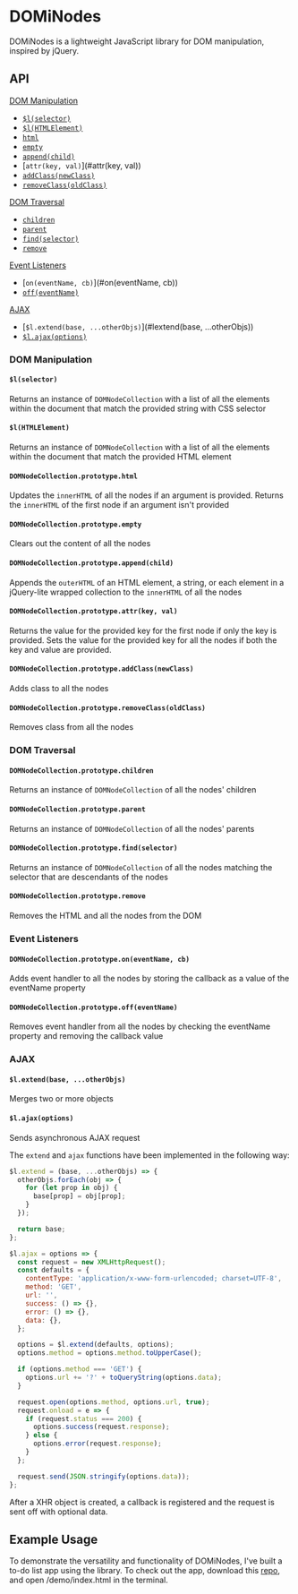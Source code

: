 # DOMiNodes

DOMiNodes is a lightweight JavaScript library for DOM manipulation, inspired by jQuery.

## API

[DOM Manipulation](#dom-manipulation)  
  * [`$l(selector)`](#$l(selector))  
  * [`$l(HTMLElement)`](#$l(HTMLElement))
  * [`html`](#html)  
  * [`empty`](#empty)  
  * [`append(child)`](#append(child))  
  * [`attr(key, val)`](#attr(key, val))  
  * [`addClass(newClass)`](#addclass(newClass))  
  * [`removeClass(oldClass)`](#removeclass(oldClass))  

[DOM Traversal](#dom-traversal)  
  * [`children`](#children)  
  * [`parent`](#parent)  
  * [`find(selector)`](#find(selector))
  * [`remove`](#remove)  

[Event Listeners](#event-listeners)  
  * [`on(eventName, cb)`](#on(eventName, cb))  
  * [`off(eventName)`](#off(eventName))  

[AJAX](#ajax)
  * [`$l.extend(base, ...otherObjs)`](#lextend(base, ...otherObjs))
  * [`$l.ajax(options)`](#lajax(options))

### DOM Manipulation

#### `$l(selector)`
Returns an instance of `DOMNodeCollection` with a list of all the elements within the document that match the provided string with CSS selector
#### `$l(HTMLElement)`
Returns an instance of `DOMNodeCollection` with a list of all the elements within the document that match the provided HTML element
#### `DOMNodeCollection.prototype.html`
Updates the `innerHTML` of all the nodes if an argument is provided.  Returns the `innerHTML` of the first node if an argument isn't provided
#### `DOMNodeCollection.prototype.empty`
Clears out the content of all the nodes
#### `DOMNodeCollection.prototype.append(child)`
Appends the `outerHTML` of an HTML element, a string, or each element in a jQuery-lite wrapped collection to the `innerHTML` of all the nodes
#### `DOMNodeCollection.prototype.attr(key, val)`
Returns the value for the provided key for the first node if only the key is provided.  Sets the value for the provided key for all the nodes if both the key and value are provided.
#### `DOMNodeCollection.prototype.addClass(newClass)`
Adds class to all the nodes
#### `DOMNodeCollection.prototype.removeClass(oldClass)`
Removes class from all the nodes

### DOM Traversal

#### `DOMNodeCollection.prototype.children`
Returns an instance of `DOMNodeCollection` of all the nodes' children
#### `DOMNodeCollection.prototype.parent`
Returns an instance of `DOMNodeCollection` of all the nodes' parents
#### `DOMNodeCollection.prototype.find(selector)`
Returns an instance of `DOMNodeCollection` of all the nodes matching the selector that are descendants of the nodes
#### `DOMNodeCollection.prototype.remove`
Removes the HTML and all the nodes from the DOM

### Event Listeners

#### `DOMNodeCollection.prototype.on(eventName, cb)`
Adds event handler to all the nodes by storing the callback as a value of the eventName property
#### `DOMNodeCollection.prototype.off(eventName)`
Removes event handler from all the nodes by checking the eventName property and removing the callback value

### AJAX

#### `$l.extend(base, ...otherObjs)`
Merges two or more objects
#### `$l.ajax(options)`
Sends asynchronous AJAX request

The `extend` and `ajax` functions have been implemented in the following way:
```JavaScript
$l.extend = (base, ...otherObjs) => {
  otherObjs.forEach(obj => {
    for (let prop in obj) {
      base[prop] = obj[prop];
    }
  });

  return base;
};

$l.ajax = options => {
  const request = new XMLHttpRequest();
  const defaults = {
    contentType: 'application/x-www-form-urlencoded; charset=UTF-8',
    method: 'GET',
    url: '',
    success: () => {},
    error: () => {},
    data: {},
  };

  options = $l.extend(defaults, options);
  options.method = options.method.toUpperCase();

  if (options.method === 'GET') {
    options.url += '?' + toQueryString(options.data);
  }

  request.open(options.method, options.url, true);
  request.onload = e => {
    if (request.status === 200) {
      options.success(request.response);
    } else {
      options.error(request.response);
    }
  };

  request.send(JSON.stringify(options.data));
};
```

After a XHR object is created, a callback is registered and the request is sent off with optional data.

## Example Usage

To demonstrate the versatility and functionality of DOMiNodes, I've built a to-do list app using the library.  To check out the app, download this [repo](https://github.com/christinewang319/dom-i-nodes#on), and open /demo/index.html in the terminal.
